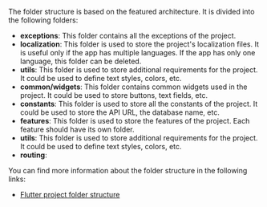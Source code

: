 The folder structure is based on the featured architecture. It is divided into the following folders:

- **exceptions**: This folder contains all the exceptions of the project.
- **localization**: This folder is used to store the project's localization files. It is useful only if the app has multiple languages. If the app has only one language, this folder can be deleted.
- **utils**: This folder is used to store additional requirements for the project. It could be used to define text styles, colors, etc.
- **common/widgets**: This folder contains common widgets used in the project. It could be used to store buttons, text fields, etc.
- **constants**: This folder is used to store all the constants of the project. It could be used to store the API URL, the database name, etc.
- **features**: This folder is used to store the features of the project. Each feature should have its own folder.
- **utils**: This folder is used to store additional requirements for the project. It could be used to define text styles, colors, etc.
- **routing**:

You can find more information about the folder structure in the following links:
- [Flutter project folder structure](https://www.youtube.com/watch?v=iWsfGf_UEXE&list=PL5jb9EteFAODpfNJu8U2CMqKFp4NaXlto&index=2)